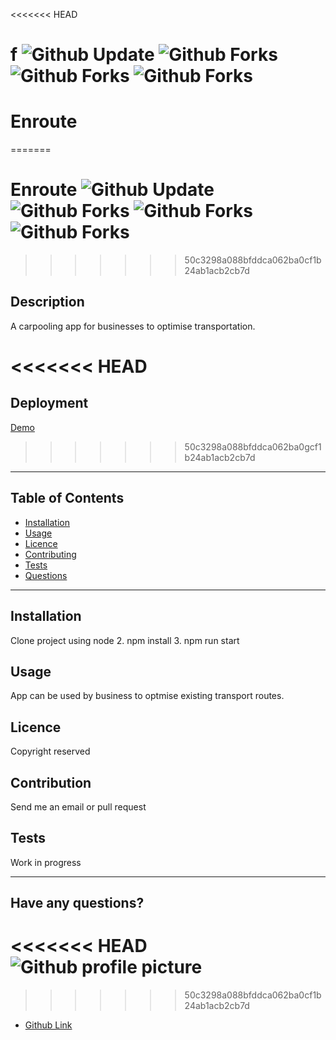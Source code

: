 <<<<<<< HEAD
# f ![Github Update](https://img.shields.io/static/v1?label=Updated%20at&message=14-3-2020&color=yellow&?style=social&logo=github) ![Github Forks](https://img.shields.io/static/v1?label=Forks&message=0&color=green&?style=social&logo=github) ![Github Forks](https://img.shields.io/static/v1?label=stars&message=0&color=blue&?style=social&logo=github) ![Github Forks](https://img.shields.io/static/v1?label=open%20issues&message=0&color=orange&?style=social&logo=github)

# Enroute

=======
# Enroute ![Github Update](https://img.shields.io/static/v1?label=Updated%20at&message=14-3-2020&color=yellow&?style=social&logo=github) ![Github Forks](https://img.shields.io/static/v1?label=Forks&message=0&color=green&?style=social&logo=github) ![Github Forks](https://img.shields.io/static/v1?label=stars&message=0&color=blue&?style=social&logo=github) ![Github Forks](https://img.shields.io/static/v1?label=open%20issues&message=0&color=orange&?style=social&logo=github)

>>>>>>> 50c3298a088bfddca062ba0cf1b24ab1acb2cb7d
## Description

A carpooling app for businesses  to optimise transportation.

<<<<<<< HEAD
=======
## Deployment

 [Demo](https://enroute2020.herokuapp.com/)


>>>>>>> 50c3298a088bfddca062ba0gcf1b24ab1acb2cb7d
---
## Table of Contents

 * [Installation](#installation)
 * [Usage](#usage)
 * [Licence](#licence)
 * [Contributing](#contributing)
 * [Tests](#tests)
 * [Questions](#questions) 
---
## Installation

Clone project using node 2. npm install 3. npm run start

## Usage

App can be used by business to optmise existing transport routes.

## Licence

Copyright reserved

## Contribution

Send me an email or pull request

## Tests

Work in progress

---
## Have any questions?
<<<<<<< HEAD
![Github profile picture](https://avatars1.githubusercontent.com/u/59949544?v=4)
=======
>>>>>>> 50c3298a088bfddca062ba0cf1b24ab1acb2cb7d
* [Github Link](https://api.github.com/users/MwansaMwango)
 
